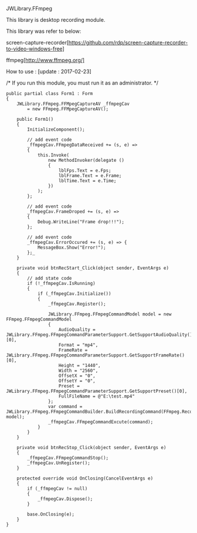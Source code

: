 ﻿JWLibrary.FFmpeg

This library is desktop recording module.

This library was refer to below:

screen-capture-recorder[https://github.com/rdp/screen-capture-recorder-to-video-windows-free]

ffmpeg[http://www.ffmpeg.org/]

How to use : 
[update : 2017-02-23]

   /* If you run this module, you must run it as an administrator. */

    public partial class Form1 : Form
    {
        JWLibrary.FFmpeg.FFMpegCaptureAV _ffmpegCav
            = new FFmpeg.FFMpegCaptureAV();

        public Form1()
        {
            InitializeComponent();

			// add event code
            _ffmpegCav.FFmpegDataReceived += (s, e) =>
            {
                this.Invoke(
                    new MethodInvoker(delegate ()
                    {
                        lblFps.Text = e.Fps;
                        lblFrame.Text = e.Frame;
                        lblTime.Text = e.Time;
                    })                  
                );
            };

			// add event code
            _ffmpegCav.FrameDroped += (s, e) =>
            {
                Debug.WriteLine("Frame drop!!!");
            };

            // add event code
            _ffmpegCav.ErrorOccured += (s, e) => {
                MessageBox.Show("Error!");
            };_
        }

        private void btnRecStart_Click(object sender, EventArgs e)
        {
		    // add state code
            if (!_ffmpegCav.IsRunning)
            {
                if (_ffmpegCav.Initialize())
                {
                    _ffmpegCav.Register();

                    JWLibrary.FFmpeg.FFmpegCommandModel model = new FFmpeg.FFmpegCommandModel
                    {
                        AudioQuality = JWLibrary.FFmpeg.FFmpegCommandParameterSupport.GetSupportAudioQuality()[0],
                        Format = "mp4",
                        FrameRate = JWLibrary.FFmpeg.FFmpegCommandParameterSupport.GetSupportFrameRate()[0],
                        Height = "1440",
                        Width = "2560",
                        OffsetX = "0",
                        OffsetY = "0",
                        Preset = JWLibrary.FFmpeg.FFmpegCommandParameterSupport.GetSupportPreset()[0],
                        FullFileName = @"E:\test.mp4"
                    };
                    var command = JWLibrary.FFmpeg.FFmpegCommandBuilder.BuildRecordingCommand(FFmpeg.RecordingTypes.Local, model);
                    _ffmpegCav.FFmpegCommandExcute(command);
                }
            }
        }

        private void btnRecStop_Click(object sender, EventArgs e)
        {
            _ffmpegCav.FFmpegCommandStop();
            _ffmpegCav.UnRegister();
        }

        protected override void OnClosing(CancelEventArgs e)
        {
            if (_ffmpegCav != null)
            {
                _ffmpegCav.Dispose();
            }

            base.OnClosing(e);
        }
    }